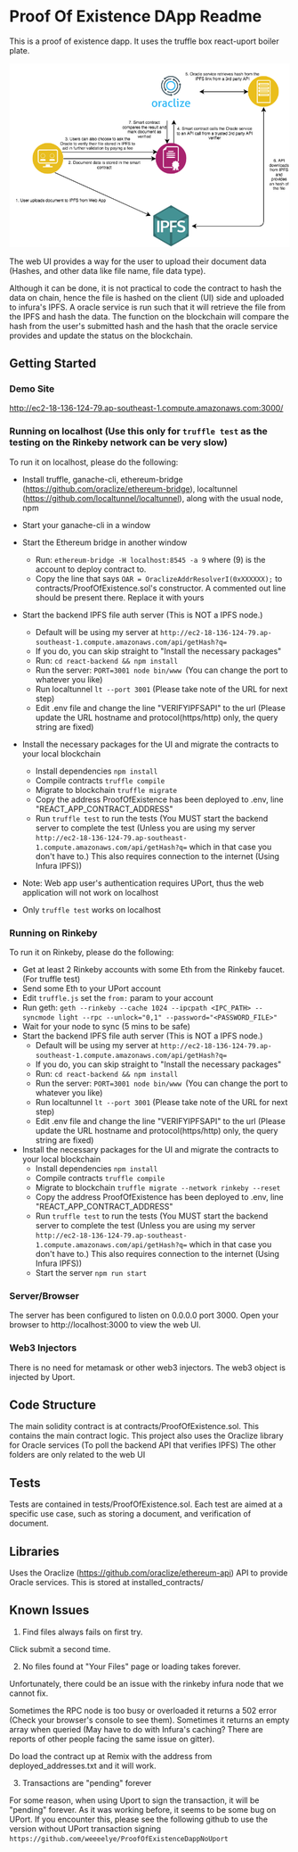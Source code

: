# Proof Of Existence DApp Readme

This is a proof of existence dapp. It uses the truffle box react-uport boiler plate.

![Flowchart here](https://raw.githubusercontent.com/weeeelye/ProofOfExistenceDapp/master/flowchart.png?)

The web UI provides a way for the user to upload their document data (Hashes, and other data like file name, file data type).

Although it can be done, it is not practical to code the contract to hash the data on chain, hence the file is hashed on the client (UI) side and uploaded to infura's IPFS. A oracle service is run such that it will retrieve the file from the IPFS and hash the data.
The function on the blockchain will compare the hash from the user's submitted hash and the hash that the oracle service provides and update the status on the blockchain.

## Getting Started

### Demo Site
http://ec2-18-136-124-79.ap-southeast-1.compute.amazonaws.com:3000/

### Running on localhost (Use this only for `truffle test` as the testing on the Rinkeby network can be very slow)
To run it on localhost, please do the following:
- Install truffle, ganache-cli, ethereum-bridge (https://github.com/oraclize/ethereum-bridge), localtunnel (https://github.com/localtunnel/localtunnel), along with the usual node, npm
- Start your ganache-cli in a window
- Start the Ethereum bridge in another window
  - Run: `ethereum-bridge -H localhost:8545 -a 9` where (9) is the account to deploy contract to.
  - Copy the line that says `OAR = OraclizeAddrResolverI(0xXXXXXX);` to contracts/ProofOfExistence.sol's constructor. A commented out line should be present there. Replace it with yours
- Start the backend IPFS file auth server (This is NOT a IPFS node.)
  - Default will be using my server at `http://ec2-18-136-124-79.ap-southeast-1.compute.amazonaws.com/api/getHash?q=`
  - If you do, you can skip straight to "Install the necessary packages"
  - Run: `cd react-backend && npm install`
  - Run the server: `PORT=3001 node bin/www `(You can change the port to whatever you like)
  - Run localtunnel `lt --port 3001` (Please take note of the URL for next step)
  - Edit .env file and change the line "VERIFYIPFSAPI" to the url (Please update the URL hostname and protocol(https/http) only, the query string are fixed)
- Install the necessary packages for the UI and migrate the contracts to your local blockchain
  - Install dependencies `npm install`
  - Compile contracts `truffle compile`
  - Migrate to blockchain `truffle migrate`
  - Copy the address ProofOfExistence has been deployed to .env, line "REACT_APP_CONTRACT_ADDRESS"
  - Run `truffle test` to run the tests (You MUST start the backend server to complete the test (Unless you are using my server `http://ec2-18-136-124-79.ap-southeast-1.compute.amazonaws.com/api/getHash?q=` which in that case you don't have to.) This also requires connection to the internet (Using Infura IPFS))

- Note: Web app user's authentication requires UPort, thus the web application will not work on localhost
- Only `truffle test` works on localhost

### Running on Rinkeby
To run it on Rinkeby, please do the following:
- Get at least 2 Rinkeby accounts with some Eth from the Rinkeby faucet. (For truffle test)
- Send some Eth to your UPort account
- Edit `truffle.js` set the `from:` param to your account
- Run geth: `geth --rinkeby --cache 1024 --ipcpath <IPC_PATH> --syncmode light --rpc --unlock="0,1" --password="<PASSWORD_FILE>"`
- Wait for your node to sync (5 mins to be safe)
- Start the backend IPFS file auth server (This is NOT a IPFS node.)
  - Default will be using my server at `http://ec2-18-136-124-79.ap-southeast-1.compute.amazonaws.com/api/getHash?q=`
  - If you do, you can skip straight to "Install the necessary packages"
  - Run: `cd react-backend && npm install`
  - Run the server: `PORT=3001 node bin/www `(You can change the port to whatever you like)
  - Run localtunnel `lt --port 3001` (Please take note of the URL for next step)
  - Edit .env file and change the line "VERIFYIPFSAPI" to the url (Please update the URL hostname and protocol(https/http) only, the query string are fixed)
- Install the necessary packages for the UI and migrate the contracts to your local blockchain
  - Install dependencies `npm install`
  - Compile contracts `truffle compile`
  - Migrate to blockchain `truffle migrate --network rinkeby --reset`
  - Copy the address ProofOfExistence has been deployed to .env, line "REACT_APP_CONTRACT_ADDRESS"
  - Run `truffle test` to run the tests (You MUST start the backend server to complete the test (Unless you are using my server `http://ec2-18-136-124-79.ap-southeast-1.compute.amazonaws.com/api/getHash?q=` which in that case you don't have to.) This also requires connection to the internet (Using Infura IPFS))
  - Start the server `npm run start`

### Server/Browser
The server has been configured to listen on 0.0.0.0 port 3000. Open your browser to http://localhost:3000 to view the web UI.

### Web3 Injectors
There is no need for metamask or other web3 injectors. The web3 object is injected by Uport.

## Code Structure
The main solidity contract is at contracts/ProofOfExistence.sol. This contains the main contract logic.
This project also uses the Oraclize library for Oracle services (To poll the backend API that verifies IPFS)
The other folders are only related to the web UI

## Tests
Tests are contained in tests/ProofOfExistence.sol.
Each test are aimed at a specific use case, such as storing a document, and verification of document.

## Libraries
Uses the Oraclize (https://github.com/oraclize/ethereum-api) API to provide Oracle services. This is stored at installed_contracts/

## Known Issues
1) Find files always fails on first try.


Click submit a second time.


2) No files found at "Your Files" page or loading takes forever.


Unfortunately, there could be an issue with the rinkeby infura node that we cannot fix. 


Sometimes the RPC node is too busy or overloaded it returns a 502 error (Check your browser's console to see them). 
Sometimes it returns an empty array when queried (May have to do with Infura's caching? There are reports of other people facing the same issue on gitter). 


Do load the contract up at Remix with the address from deployed_addresses.txt and it will work.


3) Transactions are "pending" forever 


For some reason, when using Uport to sign the transaction, it will be "pending" forever. As it was working before, it seems to be some bug on UPort.
If you encounter this, please see the following github to use the version without UPort transaction signing `https://github.com/weeeelye/ProofOfExistenceDappNoUport`
